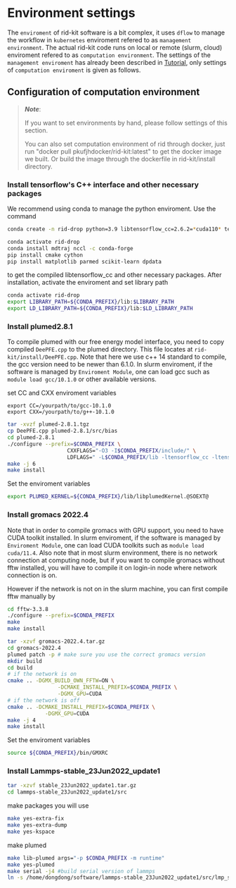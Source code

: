 # Environment settings

The `enviroment` of rid-kit software is a bit complex, it uses `dflow` to manage the workflow in `kubernetes` enviroment refered to as `management environment`. The actual rid-kit code runs on local or remote (slurm, cloud) enviroment refered to as `computation environment`. The settings of the `management enviroment` has already been described in [Tutorial](tutorial.ipynb), only settings of `computation enviroment` is given as follows.

## Configuration of computation environment
> ***Note***:
> 
> If you want to set environments by hand, please follow settings of this section. 
>
> You can also set computation environment of rid through docker, just run "docker pull pkufjhdocker/rid-kit:latest" to get the docker image we built. Or build the image through the dockerfile in rid-kit/install directory.

### Install tensorflow's C++ interface and other necessary packages
We recommend using conda to manage the python enviroment. 
Use the command
```bash
conda create -n rid-drop python=3.9 libtensorflow_cc=2.6.2=*cuda110* tensorflow=2.6.2=*cuda110* -c conda-forge
```
```bash
conda activate rid-drop
conda install mdtraj nccl -c conda-forge
pip install cmake cython
pip install matplotlib parmed scikit-learn dpdata
```
to get the compiled libtensorflow_cc and other necessary packages.
After installation, activate the enviroment and set library path
```bash
conda activate rid-drop
export LIBRARY_PATH=${CONDA_PREFIX}/lib:$LIBRARY_PATH
export LD_LIBRARY_PATH=${CONDA_PREFIX}/lib:$LD_LIBRARY_PATH
```

### Install plumed2.8.1
To compile plumed with our free energy model interface, you need to copy compiled `DeePFE.cpp` to the plumed directory. This file locates at `rid-kit/install/DeePFE.cpp`.
Note that here we use c++ 14 standard to compile, the gcc version need to be newer than 6.1.0. In slurm enviroment, if the software is managed by `Enviroment Module`, one can load gcc such as `module load gcc/10.1.0` or other available versions.

set CC and CXX enviroment variables
```
export CC=/yourpath/to/gcc-10.1.0
export CXX=/yourpath/to/g++-10.1.0
```

```bash
tar -xvzf plumed-2.8.1.tgz
cp DeePFE.cpp plumed-2.8.1/src/bias
cd plumed-2.8.1
./configure --prefix=$CONDA_PREFIX \
                   CXXFLAGS="-O3 -I$CONDA_PREFIX/include/" \
                   LDFLAGS=" -L$CONDA_PREFIX/lib -ltensorflow_cc -ltensorflow_framework"
make -j 6
make install
```
Set the enviroment variables
```bash
export PLUMED_KERNEL=${CONDA_PREFIX}/lib/libplumedKernel.@SOEXT@
```

### Install gromacs 2022.4
Note that in order to compile gromacs with GPU support, you need to have CUDA toolkit installed. In slurm enviroment, if the software is managed by `Enviroment Module`, one can load CUDA toolkits such as `module load cuda/11.4`. Also note that in most slurm environment, there is no network connection at computing node, but if you want to compile gromacs without fftw installed, you will have to compile it on login-in node where network connection is on.

However if the network is not on in the slurm machine, you can first compile fftw manually by
```bash
cd fftw-3.3.8
./configure --prefix=$CONDA_PREFIX
make
make install
```

```bash
tar -xzvf gromacs-2022.4.tar.gz
cd gromacs-2022.4
plumed patch -p # make sure you use the correct gromacs version
mkdir build
cd build
# if the network is on
cmake .. -DGMX_BUILD_OWN_FFTW=ON \
                -DCMAKE_INSTALL_PREFIX=$CONDA_PREFIX \
                -DGMX_GPU=CUDA
# if the network is off
cmake .. -DCMAKE_INSTALL_PREFIX=$CONDA_PREFIX \
            -DGMX_GPU=CUDA
make -j 4
make install
```
Set the enviroment variables
```bash
source ${CONDA_PREFIX}/bin/GMXRC
```

### Install Lammps-stable_23Jun2022_update1
```bash
tar -xzvf stable_23Jun2022_update1.tar.gz
cd lammps-stable_23Jun2022_update1/src
```
make packages you will use
```bash
make yes-extra-fix
make yes-extra-dump
make yes-kspace
```
make plumed
```bash
make lib-plumed args="-p $CONDA_PREFIX -m runtime"
make yes-plumed
make serial -j4 #build serial version of lammps
ln -s /home/dongdong/software/lammps-stable_23Jun2022_update1/src/lmp_serial /home/dongdong/software/anaconda3/envs/rid_lmp/bin/lmp_serial
```
